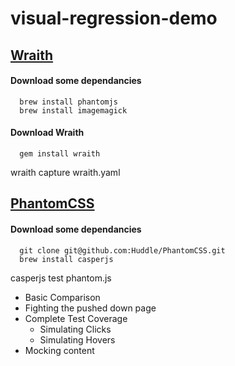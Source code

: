 # visual-regression-demo

## [Wraith](https://github.com/BBC-News/wraith)


#### Download some dependancies
```
  brew install phantomjs
  brew install imagemagick
```

#### Download Wraith
```
  gem install wraith
```

wraith capture wraith.yaml





## [PhantomCSS](https://github.com/Huddle/PhantomCSS)

#### Download some dependancies
```
  git clone git@github.com:Huddle/PhantomCSS.git
  brew install casperjs
```
casperjs test phantom.js

- Basic Comparison
- Fighting the pushed down page
- Complete Test Coverage
  -  Simulating Clicks
  -  Simulating Hovers
- Mocking content
